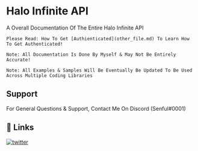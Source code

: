 # Halo Infinite API

A Overall Documentation Of The Entire Halo Infinite API

```Please Read: How To Get [Authienticated](other_file.md) To Learn How To Get Authenticated!```

```Note: All Documentation Is Done By Myself & May Not Be Entirely Accurate!```

```Note: All Examples & Samples Will Be Eventually Be Updated To Be Used Across Multiple Coding Libraries```


## Support

For General Questions & Support, Contact Me On Discord (Senful#0001)

## 🔗 Links
[![twitter](https://img.shields.io/badge/twitter-1DA1F2?style=for-the-badge&logo=twitter&logoColor=white)](https://twitter.com/leaks_infinite)

